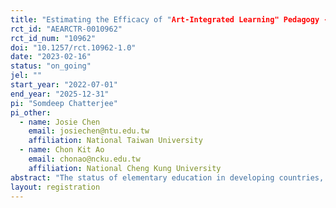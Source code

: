 ```yaml
---
title: "Estimating the Efficacy of "Art-Integrated Learning" Pedagogy - Evidence from a Randomised Control Trial in India"
rct_id: "AEARCTR-0010962"
rct_id_num: "10962"
doi: "10.1257/rct.10962-1.0"
date: "2023-02-16"
status: "on_going"
jel: ""
start_year: "2022-07-01"
end_year: "2025-12-31"
pi: "Somdeep Chatterjee"
pi_other:
  - name: Josie Chen
    email: josiechen@ntu.edu.tw
    affiliation: National Taiwan University
  - name: Chon Kit Ao
    email: chonao@ncku.edu.tw
    affiliation: National Cheng Kung University
abstract: "The status of elementary education in developing countries, particularly India, is very poor. Reports suggest that children’s enrollment rates in school are as high as 95% in the country but less than 50% of these enrolled children can perform basic reading and arithmetic tasks. This suggests that the participation in schooling is not getting translated into actual human capital accumulation, which is likely to have adverse labor market consequences in the long run.While there are several ways one could try and improve learning levels of children through demand side interventions like conditional cash transfers or in-kind transfers and gifts, there is not much convincing evidence of success of these initiatives. On the other hand, supply side interventions such as improving school infrastructure, providing better quality teachers, integrating technology in teaching have also been tried with limited success. In this backdrop, the new National Education Policy (NEP) has been launched by the government of India in 2020, which emphasizes innovative pedagogy in attempting to achieve the targeted levels of learning. In line with this, we are interested in understanding the role of alternative ways of teaching and pedagogical innovations in improvement of cognitive as well as non-cognitive development of children. Specifically, we want to estimate if “art-integrated” learning can improve academic outcomes of children. The underlying hypothesis would be that traditional teaching approaches may be relatively less attractive to children, particularly from socio-economically disadvantaged backgrounds with low base levels of family education. Consequently, the major emphasis should be to make these children attracted to learning and putting efforts towards human capital accumulation by making the curriculum more interesting yet less challenging to grasp. Integrating the pedagogy with art forms such as music, dance, theatre etc. may enable superior cognition and attention from these children which eventually could lead to higher academic achievement.."
layout: registration
---
```


